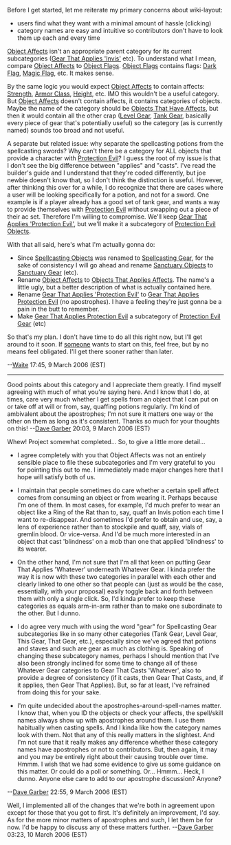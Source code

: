 Before I get started, let me reiterate my primary concerns about
wiki-layout:

-   users find what they want with a minimal amount of hassle (clicking)
-   category names are easy and intuitive so contributors don't have to
    look them up each and every time

[Object Affects](:Category:Object_Affects.md "wikilink") isn't an
appropriate parent category for its current subcategories ([Gear That
Applies 'Invis'](:Category:Gear_That_Applies_'Invis'.md "wikilink")
etc). To understand what I mean, compare [Object
Affects](:Category:Object_Affects.md "wikilink") to [Object
Flags](:Category:Object_Flags.md "wikilink"). [Object
Flags](:Category:Object_Flags.md "wikilink") contains flags: [Dark
Flag](Dark_Flag "wikilink"), [Magic Flag](Magic_Flag "wikilink"), etc.
It makes sense.

By the same logic you would expect [Object
Affects](:Category:Object_Affects.md "wikilink") to contain affects:
[Strength](Strength "wikilink"), [Armor Class](Armor_Class "wikilink"),
[Height](Height "wikilink"), etc. IMO this wouldn't be a useful
category. But [Object Affects](:Category:Object_Affects.md "wikilink")
doesn't contain affects, it contains categories of objects. Maybe the
name of the category should be [Objects That Have
Affects](:Category:Objects_That_Have_Affects.md "wikilink"), but then it
would contain all the other crap ([Level
Gear](:Category:Level_Gear.md "wikilink"), [Tank
Gear](:Category:Tank_Gear.md "wikilink"), basically every piece of gear
that's potentially useful) so the category (as is currently named)
sounds too broad and not useful.

A separate but related issue: why separate the spellcasting potions from
the spellcasting swords? Why can't there be a category for ALL objects
that provide a character with [Protection
Evil](Protection_Evil "wikilink")? I guess the root of my issue is that
I don't see the big difference between "applies" and "casts". I've read
the builder's guide and I understand that they're coded differently, but
joe newbie doesn't know that, so I don't think the distinction is
useful. However, after thinking this over for a while, I do recognize
that there are cases where a user will be looking specifically for a
potion, and not for a sword. One example is if a player already has a
good set of tank gear, and wants a way to provide themselves with
[Protection Evil](Protection_Evil "wikilink") without swapping out a
piece of their ac set. Therefore I'm willing to compromise. We'll keep
[Gear That Applies 'Protection
Evil'](:Category:Gear_That_Applies_'Protection_Evil'.md "wikilink"), but
we'll make it a subcategory of [Protection Evil
Objects](:Category:Protection_Evil_Objects.md "wikilink").

With that all said, here's what I'm actually gonna do:

-   Since [Spellcasting
    Objects](:Category:Spellcasting_Objects.md "wikilink") was renamed
    to [Spellcasting Gear](:Category:Spellcasting_Gear.md "wikilink"),
    for the sake of consistency I will go ahead and rename [Sanctuary
    Objects](:Category:Sanctuary_Objects.md "wikilink") to [Sanctuary
    Gear](:Category:Sanctuary_Gear.md "wikilink") (etc).
-   Rename [Object Affects](:Category:Object_Affects.md "wikilink") to
    [Objects That Applies
    Affects](:Category:Objects_That_Applies_Affects.md "wikilink"). The
    name's a little ugly, but a better description of what is actually
    contained here.
-   Rename [Gear That Applies 'Protection
    Evil'](:Category:Gear_That_Applies_'Protection_Evil'.md "wikilink")
    to [Gear That Applies Protection
    Evil](:Category:Gear_That_Applies_Protection_Evil.md "wikilink") (no
    apostrophes). I have a feeling they're just gonna be a pain in the
    butt to remember.
-   Make [Gear That Applies Protection
    Evil](:Category:Gear_That_Applies_Protection_Evil.md "wikilink") a
    subcategory of [Protection Evil
    Gear](:Category:Protection_Evil_Gear.md "wikilink") (etc)

So that's my plan. I don't have time to do all this right now, but I'll
get around to it soon. If [someone](User:DaveGarber1975.md "wikilink")
wants to start on this, feel free, but by no means feel obligated. I'll
get there sooner rather than later.

</rant>

--[Waite](User:Waite.md "wikilink") 17:45, 9 March 2006 (EST)

------------------------------------------------------------------------

Good points about this category and I appreciate them greatly. I find
myself agreeing with much of what you're saying here. And I know that I
do, at times, care very much whether I get spells from an object that I
can put on or take off at will or from, say, quaffing potions regularly.
I'm kind of ambivalent about the apostrophes; I'm not sure it matters
one way or the other on them as long as it's consistent. Thanks so much
for your thoughts on this! --[Dave
Garber](User:DaveGarber1975.md "wikilink") 20:03, 9 March 2006 (EST)

Whew! Project somewhat completed... So, to give a little more detail...

-   I agree completely with you that Object Affects was not an entirely
    sensible place to file these subcategories and I'm very grateful to
    you for pointing this out to me. I immediately made major changes
    here that I hope will satisfy both of us.

<!-- -->

-   I maintain that people sometimes do care whether a certain spell
    affect comes from consuming an object or from wearing it. Perhaps
    because I'm one of them. In most cases, for example, I'd much prefer
    to wear an object like a Ring of the Rat than to, say, quaff an
    Invis potion each time I want to re-disappear. And sometimes I'd
    prefer to obtain and use, say, a lens of experience rather than to
    stockpile and quaff, say, vials of gremlin blood. Or vice-versa. And
    I'd be much more interested in an object that cast 'blindness' on a
    mob than one that applied 'blindness' to its wearer.

<!-- -->

-   On the other hand, I'm not sure that I'm all that keen on putting
    Gear That Applies 'Whatever' underneath Whatever Gear. I kinda
    prefer the way it is now with these two categories in parallel with
    each other and clearly linked to one other so that people can (just
    as would be the case, essentially, with your proposal) easily toggle
    back and forth between them with only a single click. So, I'd kinda
    prefer to keep these categories as equals arm-in-arm rather than to
    make one subordinate to the other. But I dunno.

<!-- -->

-   I do agree very much with using the word "gear" for Spellcasting
    Gear subcategories like in so many other categories (Tank Gear,
    Level Gear, This Gear, That Gear, etc.), especially since we've
    agreed that potions and staves and such are gear as much as clothing
    is. Speaking of changing these subcategory names, perhaps I should
    mention that I've also been strongly inclined for some time to
    change all of these Whatever Gear categories to Gear That Casts
    'Whatever', also to provide a degree of consistency (if it casts,
    then Gear That Casts, and, if it applies, then Gear That Applies).
    But, so far at least, I've refrained from doing this for your sake.

<!-- -->

-   I'm quite undecided about the apostrophes-around-spell-names matter.
    I know that, when you ID the objects or check your affects, the
    spell/skill names always show up with apostrophes around them. I use
    them habitually when casting spells. And I kinda like how the
    category names look with them. Not that any of this really matters
    in the slightest. And I'm not sure that it really makes any
    difference whether these category names have apostrophes or not to
    contributors. But, then again, it may and you may be entirely right
    about their causing trouble over time. Hmmm. I wish that we had some
    evidence to give us some guidance on this matter. Or could do a poll
    or something. Or... Hmmm... Heck, I dunno. Anyone else care to add
    to our apostrophe discussion? Anyone?

--[Dave Garber](User:DaveGarber1975.md "wikilink") 22:55, 9 March 2006
(EST)

Well, I implemented all of the changes that we're both in agreement upon
except for those that you got to first. It's definitely an improvement,
I'd say. As for the more minor matters of apostrophes and such, I let
them be for now. I'd be happy to discuss any of these matters further.
--[Dave Garber](User:DaveGarber1975.md "wikilink") 03:23, 10 March 2006
(EST)
